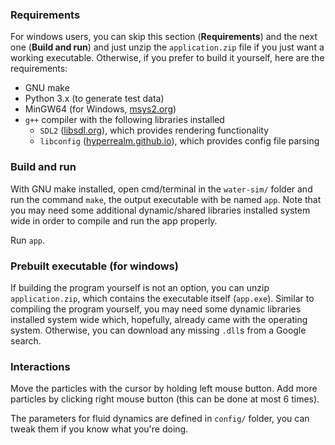 ### Requirements
For windows users, you can skip this section (**Requirements**) and the next one (**Build and run**) and just unzip the `application.zip` file if you just want a working executable. Otherwise, if you prefer to build it yourself, here are the requirements:
* GNU make
* Python 3.x (to generate test data)
* MinGW64 (for Windows, [msys2.org](https://www.msys2.org/))
* `g++` compiler with the following libraries installed
  * `SDL2` ([libsdl.org](https://www.libsdl.org/)), which provides rendering functionality
  * `libconfig` ([hyperrealm.github.io](https://hyperrealm.github.io/libconfig/)), which provides config file parsing

### Build and run
With GNU make installed, open cmd/terminal in the `water-sim/` folder and run the command `make`, the output executable with be named `app`. Note that you may need some additional dynamic/shared libraries installed system wide in order to compile and run the app properly.

Run `app`.

### Prebuilt executable (for windows)
If building the program yourself is not an option, you can unzip `application.zip`, which contains the executable itself (`app.exe`). Similar to compiling the program yourself, you may need some dynamic libraries installed system wide which, hopefully, already came with the operating system. Otherwise, you can download any missing `.dll`s from a Google search.

### Interactions
Move the particles with the cursor by holding left mouse button. Add more particles by clicking right mouse button (this can be done at most 6 times).

The parameters for fluid dynamics are defined in `config/` folder, you can tweak them if you know what you're doing.